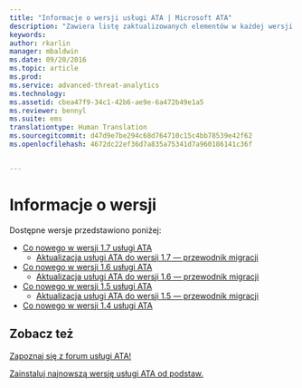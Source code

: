 ```yaml
---
title: "Informacje o wersji usługi ATA | Microsoft ATA"
description: "Zawiera listę zaktualizowanych elementów w każdej wersji oraz znane problemy i przewodniki dotyczące migracji"
keywords: 
author: rkarlin
manager: mbaldwin
ms.date: 09/20/2016
ms.topic: article
ms.prod: 
ms.service: advanced-threat-analytics
ms.technology: 
ms.assetid: cbea47f9-34c1-42b6-ae9e-6a472b49e1a5
ms.reviewer: bennyl
ms.suite: ems
translationtype: Human Translation
ms.sourcegitcommit: d47d9e7be294c68d764710c15c4bb78539e42f62
ms.openlocfilehash: 4672dc22ef36d7a835a75341d7a960186141c36f


---
```


# Informacje o wersji
Dostępne wersje przedstawiono poniżej:

- [Co nowego w wersji 1.7 usługi ATA](whats-new-version-1.7.md)
   - [Aktualizacja usługi ATA do wersji 1.7 — przewodnik migracji](/advanced-threat-analytics/understand-explore/ata-update-1.7-migration-guide)
- [Co nowego w wersji 1.6 usługi ATA](whats-new-version-1.6.md)
   - [Aktualizacja usługi ATA do wersji 1.6 — przewodnik migracji](/advanced-threat-analytics/understand-explore/ata-update-1.6-migration-guide)
- [Co nowego w wersji 1.5 usługi ATA](whats-new-version-1.5.md)
   - [Aktualizacja usługi ATA do wersji 1.5 — przewodnik migracji](/advanced-threat-analytics/understand-explore/ata-update-1.5-migration-guide)
- [Co nowego w wersji 1.4 usługi ATA](whats-new-version-1.4.md)

## Zobacz też
[Zapoznaj się z forum usługi ATA!](https://social.technet.microsoft.com/Forums/security/home?forum=mata)

[Zainstaluj najnowszą wersję usługi ATA od podstaw.](/advanced-threat-analytics/deploy-use/install-ata)



<!--HONumber=Sep16_HO4-->


